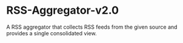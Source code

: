 # RSS-Aggregator-v2.0
A RSS aggregator that collects RSS feeds from the given source and provides a single consolidated view.
